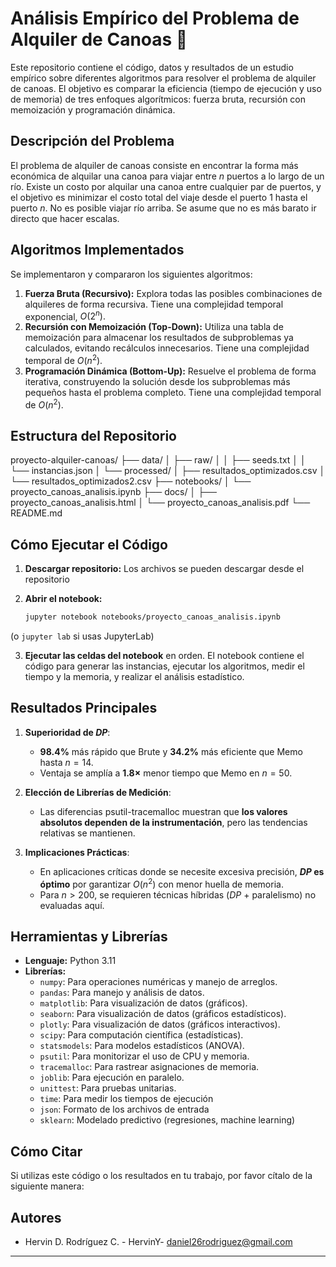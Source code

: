 # Análisis Empírico del Problema de Alquiler de Canoas 🛶

Este repositorio contiene el código, datos y resultados de un estudio empírico sobre diferentes algoritmos para resolver el problema de alquiler de canoas. El objetivo es comparar la eficiencia (tiempo de ejecución y uso de memoria) de tres enfoques algorítmicos: fuerza bruta, recursión con memoización y programación dinámica.

## Descripción del Problema

El problema de alquiler de canoas consiste en encontrar la forma más económica de alquilar una canoa para viajar entre *n* puertos a lo largo de un río.  Existe un costo por alquilar una canoa entre cualquier par de puertos, y el objetivo es minimizar el costo total del viaje desde el puerto 1 hasta el puerto *$n$*. No es posible viajar río arriba. Se asume que no es más barato ir directo que hacer escalas.

## Algoritmos Implementados

Se implementaron y compararon los siguientes algoritmos:

1.  **Fuerza Bruta (Recursivo):** Explora todas las posibles combinaciones de alquileres de forma recursiva.  Tiene una complejidad temporal exponencial, $O(2^n).$
2.  **Recursión con Memoización (Top-Down):**  Utiliza una tabla de memoización para almacenar los resultados de subproblemas ya calculados, evitando recálculos innecesarios.  Tiene una complejidad temporal de $O(n^2).$
3.  **Programación Dinámica (Bottom-Up):**  Resuelve el problema de forma iterativa, construyendo la solución desde los subproblemas más pequeños hasta el problema completo.  Tiene una complejidad temporal de $O(n^2)$.

## Estructura del Repositorio

proyecto-alquiler-canoas/
├── data/
│ ├── raw/
│ │ ├── seeds.txt
│ │ └── instancias.json
│ └── processed/
│ ├── resultados_optimizados.csv
│ └── resultados_optimizados2.csv
├── notebooks/
│ └── proyecto_canoas_analisis.ipynb
├── docs/
│ ├── proyecto_canoas_analisis.html
│ └── proyecto_canoas_analisis.pdf
└── README.md


## Cómo Ejecutar el Código

1.  **Descargar repositorio:**
Los archivos se pueden descargar desde el repositorio
   
2.  **Abrir el notebook:**
    ```bash
    jupyter notebook notebooks/proyecto_canoas_analisis.ipynb
    ```
   (o `jupyter lab` si usas JupyterLab)

3.  **Ejecutar las celdas del notebook** en orden. El notebook contiene el código para generar las instancias, ejecutar los algoritmos, medir el tiempo y la memoria, y realizar el análisis estadístico.

## Resultados Principales

1. **Superioridad de $DP$**:  
   - $\mathbf{98.4\%}$ más rápido que Brute y $\mathbf{34.2\%}$ más eficiente que Memo hasta $n=14$.  
   - Ventaja se amplía a $\mathbf{1.8\times}$ menor tiempo que Memo en $n=50$.

2. **Elección de Librerías de Medición**:  
   - Las diferencias psutil-tracemalloc muestran que **los valores absolutos dependen de la instrumentación**, pero las tendencias relativas se mantienen.

3. **Implicaciones Prácticas**:  
   - En aplicaciones críticas donde se necesite excesiva precisión, **$DP$ es óptimo** por garantizar $O(n^2)$ con menor huella de memoria.  
   - Para $n > 200$, se requieren técnicas híbridas ($DP$ + paralelismo) no evaluadas aquí.


## Herramientas y Librerías

*   **Lenguaje:** Python 3.11
*   **Librerías:**
    *   `numpy`: Para operaciones numéricas y manejo de arreglos.
    *   `pandas`: Para manejo y análisis de datos.
    *   `matplotlib`: Para visualización de datos (gráficos).
    *   `seaborn`: Para visualización de datos (gráficos estadísticos).
    *   `plotly`: Para visualización de datos (gráficos interactivos).
    *   `scipy`: Para computación científica (estadísticas).
    *   `statsmodels`: Para modelos estadísticos (ANOVA).
    *   `psutil`: Para monitorizar el uso de CPU y memoria.
    *   `tracemalloc`: Para rastrear asignaciones de memoria.
    *   `joblib`: Para ejecución en paralelo.
    *   `unittest`: Para pruebas unitarias.
    *   `time`: Para medir los tiempos de ejecución
    *   `json`: Formato de los archivos de entrada
    * `sklearn`: Modelado predictivo (regresiones, machine learning)

## Cómo Citar


Si utilizas este código o los resultados en tu trabajo, por favor cítalo de la siguiente manera:


## Autores

*   Hervin D. Rodríguez C. - HervinY- daniel26rodriguez@gmail.com

---
